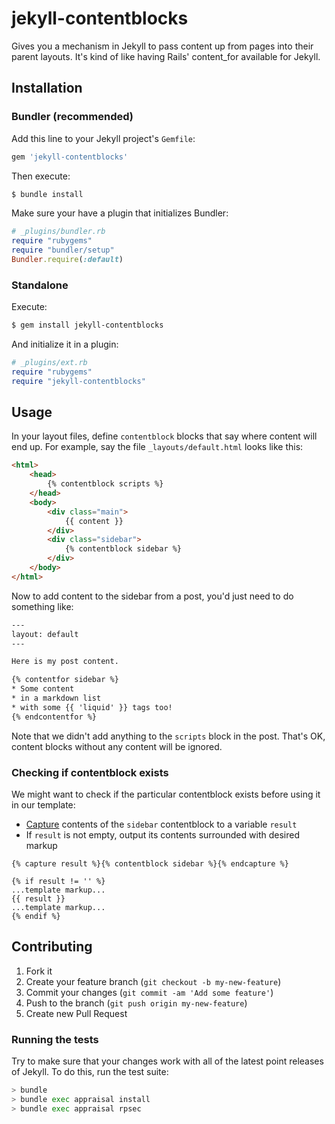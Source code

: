 # jekyll-contentblocks

Gives you a mechanism in Jekyll to pass content up from pages into their parent layouts. It's kind of like having Rails' content_for available for Jekyll.

## Installation

### Bundler (recommended)

Add this line to your Jekyll project's `Gemfile`:
```ruby
gem 'jekyll-contentblocks'
```

Then execute:
```bash
$ bundle install
```

Make sure your have a plugin that initializes Bundler:
```ruby
# _plugins/bundler.rb
require "rubygems"
require "bundler/setup"
Bundler.require(:default)
```

### Standalone
Execute:
```bash
$ gem install jekyll-contentblocks
```

And initialize it in a plugin:
```ruby
# _plugins/ext.rb
require "rubygems"
require "jekyll-contentblocks"
```

## Usage

In your layout files, define `contentblock` blocks that say where content will end up. For example, say the file `_layouts/default.html` looks like this:
```html
<html>
	<head>
		{% contentblock scripts %}
	</head>
	<body>
		<div class="main">
			{{ content }}
		</div>
		<div class="sidebar">
			{% contentblock sidebar %}
		</div>
	</body>
</html>
```

Now to add content to the sidebar from a post, you'd just need to do something like:

```html
---
layout: default
---

Here is my post content.

{% contentfor sidebar %}
* Some content
* in a markdown list
* with some {{ 'liquid' }} tags too!
{% endcontentfor %}
```

Note that we didn't add anything to the `scripts` block in the post. That's OK, content blocks without any content will be ignored.

### Checking if contentblock exists

We might want to check if the particular contentblock exists before using it in our template:

* [Capture](http://docs.shopify.com/themes/liquid-basics/logic) contents of the `sidebar` contentblock to a variable `result`
* If `result` is not empty, output its contents surrounded with desired markup

```liquid
{% capture result %}{% contentblock sidebar %}{% endcapture %}

{% if result != '' %}
...template markup...
{{ result }}
...template markup...
{% endif %}
```

## Contributing

1. Fork it
2. Create your feature branch (`git checkout -b my-new-feature`)
3. Commit your changes (`git commit -am 'Add some feature'`)
4. Push to the branch (`git push origin my-new-feature`)
5. Create new Pull Request

### Running the tests

Try to make sure that your changes work with all of the latest point releases
of Jekyll. To do this, run the test suite:

```bash
> bundle
> bundle exec appraisal install
> bundle exec appraisal rpsec
```
